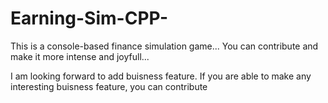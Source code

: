 # Earning-Sim-CPP-
This is a console-based finance simulation game...
You can contribute and make it more intense and joyfull...

I am looking forward to add buisness feature. If you are able to make any interesting buisness feature, you can contribute
